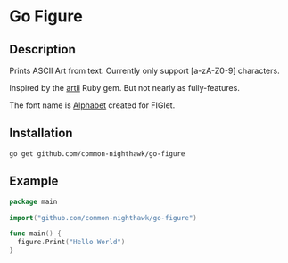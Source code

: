 # Go Figure

## Description
Prints ASCII Art from text.  Currently only support [a-zA-Z0-9] characters.

Inspired by the [artii](https://github.com/miketierney/artii) Ruby gem.
But not nearly as fully-features.

The font name is [Alphabet](http://www.figlet.org/fontdb_example.cgi?font=alphabet.flf) created for FIGlet.

## Installation
`go get github.com/common-nighthawk/go-figure`

## Example
```go
package main

import("github.com/common-nighthawk/go-figure")

func main() {
  figure.Print("Hello World")
}
```
